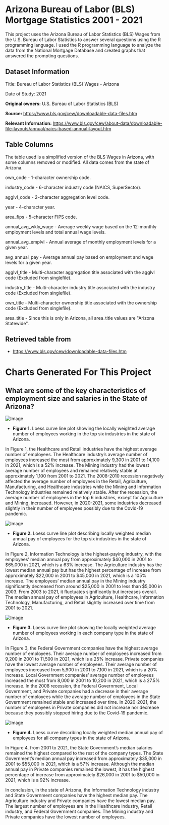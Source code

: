 # Arizona Bureau of Labor (BLS) Mortgage Statistics 2001 - 2021
This project uses the Arizona Bureau of Labor Statistics (BLS) Wages from the U.S. Bureau of Labor Statistics to answer several questions using the R programming language. I used the R programming language to analyze the data from the National Mortgage Database and created graphs that answered the prompting questions.

## Dataset Information

Title: Bureau of Labor Statistics (BLS) Wages - Arizona

Date of Study: 2021

**Original owners:** U.S. Bureau of Labor Statistics (BLS)

**Source:** https://www.bls.gov/cew/downloadable-data-files.htm

**Relevant Information:** https://www.bls.gov/cew/about-data/downloadable-file-layouts/annual/naics-based-annual-layout.htm

## Table Columns
The table used is a simplified version of the BLS Wages in Arizona, with some columns removed or modified. All data comes from the state of Arizona.

own_code - 1-character ownership code.

industry_code - 6-character industry code (NAICS, SuperSector).

agglvl_code - 2-character aggregation level code.

year - 4-character year.

area_fips - 5-character FIPS code.

annual_avg_wkly_wage - Average weekly wage based on the 12-monthly employment levels and total annual wage levels.

annual_avg_emplvl - Annual average of monthly employment levels for a given year.

avg_annual_pay - Average annual pay based on employment and wage levels for a given year.

agglvl_title - Multi-character aggregation title associated with the agglvl code (Excluded from singlefile).

industry_title - Multi-character industry title associated with the industry code (Excluded from singlefile).

own_title - Multi-character ownership title associated with the ownership code (Excluded from singlefile).

area_title - Since this is only in Arizona, all area_title values are "Arizona Statewide".

## Retrieved table from
- https://www.bls.gov/cew/downloadable-data-files.htm

# Charts Generated For This Project
## What are some of the key characteristics of employment size and salaries in the State of Arizona?
![Image](https://github.com/SMarbella/Arizona-Mortgage-Statistic/blob/main/Images/mean_employees_industries.png)
- **Figure 1.** Loess curve line plot showing the locally weighted average number of employees working in the top six industries in the state of Arizona.

In Figure 1, the Healthcare and Retail industries have the highest average number of employees. The Healthcare industry’s average number of employees increased the most from approximately 9,300 in 2001 to 14,100 in 2021, which is a 52% increase. The Mining industry had the lowest average number of employees and remained relatively stable at approximately 1,100 from 2001 to 2021. The 2008-2010 recession negatively affected the average number of employees in the Retail, Agriculture, Manufacturing, and Healthcare industries while the Mining and Information Technology industries remained relatively stable. After the recession, the average number of employees in the top 6 industries, except for Agriculture and Mining, increased. However, in 2020-2021, some industries decreased slightly in their number of employees possibly due to the Covid-19 pandemic.

![Image](https://github.com/SMarbella/Arizona-Mortgage-Statistic/blob/main/Images/median_pays_industries.png)
- **Figure 2.** Loess curve line plot describing locally weighted median annual pay of employees for the top six industries in the state of Arizona.

In Figure 2, Information Technology is the highest-paying industry, with the employees’ median annual pay from approximately $40,000 in 2001 to $65,000 in 2021, which is a 63% increase. The Agriculture industry has the lowest median annual pay but has the highest percentage of increase from approximately $22,000 in 2001 to $45,000 in 2021, which is a 105% increase. The employees’ median annual pay in the Mining industry significantly decreased from around $25,000 in 2001 to less than $5,000 in 2003. From 2003 to 2021, it fluctuates significantly but increases overall. The median annual pay of employees in Agriculture, Healthcare, Information Technology, Manufacturing, and Retail slightly increased over time from 2001 to 2021.

![Image](https://github.com/SMarbella/Arizona-Mortgage-Statistic/blob/main/Images/mean_employees_company_types.png)
- **Figure 3.** Loess curve line plot showing the locally weighted average number of employees working in each company type in the state of Arizona.

In Figure 3, the Federal Government companies have the highest average number of employees. Their average number of employees increased from 9,200 in 2001 to 11,500 in 2021, which is a 25% increase. Private companies have the lowest average number of employees. Their average number of employees increased from 5,900 in 2001 to 7,100 in 2021, which is a 20% increase. Local Government companies’ average number of employees increased the most from 8,000 in 2001 to 10,200 in 2021, which is a 27.5% increase. In the 2008 recession, the Federal Government, Local Government, and Private companies had a decrease in their average number of employees while the average number of employees in the State Government remained stable and increased over time. In 2020-2021, the number of employees in Private companies did not increase nor decrease because they possibly stopped hiring due to the Covid-19 pandemic.

![Image](https://github.com/SMarbella/Arizona-Mortgage-Statistic/blob/main/Images/median_pays_company_types.png)
- **Figure 4.** Loess curve describing locally weighted median annual pay of employees for all company types in the state of Arizona.

In Figure 4, from 2001 to 2021, the State Government’s median salaries remained the highest compared to the rest of the company types. The State Government’s median annual pay increased from approximately $35,000 in 2001 to $55,000 in 2021, which is a 57% increase. Although the median annual pay in Private companies remained the lowest, it has the highest percentage of increase from approximately $26,000 in 2001 to $50,000 in 2021, which is a 92% increase.

In conclusion, in the state of Arizona, the Information Technology industry and State Government companies have the highest median pay. The Agriculture industry and Private companies have the lowest median pay. The largest number of employees are in the Healthcare industry, Retail industry, and Federal Government companies. The Mining industry and Private companies have the lowest number of employees.
